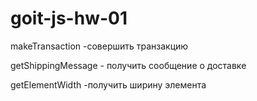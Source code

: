 # goit-js-hw-01

makeTransaction -совершить транзакцию

getShippingMessage - получить сообщение о доставке

getElementWidth -получить ширину элемента
